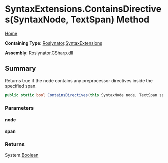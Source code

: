 <a name="_top"></a>

# SyntaxExtensions\.ContainsDirectives\(SyntaxNode, TextSpan\) Method

[Home](../../../README.md#_top)

**Containing Type**: [Roslynator](../../README.md#_top)\.[SyntaxExtensions](../README.md#_top)

**Assembly**: Roslynator\.CSharp\.dll

## Summary

Returns true if the node contains any preprocessor directives inside the specified span\.

```csharp
public static bool ContainsDirectives(this SyntaxNode node, TextSpan span)
```

### Parameters

#### node

#### span

### Returns

System\.[Boolean](https://docs.microsoft.com/en-us/dotnet/api/system.boolean)

